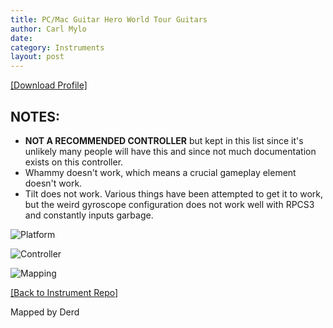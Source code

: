 ```yaml
---
title: PC/Mac Guitar Hero World Tour Guitars
author: Carl Mylo
date: 
category: Instruments
layout: post
---
```


[[Download Profile]](https://github.com/hmxmilohax/rb3-pc/raw/main/instrument-repo/PC-Mac%20Guitar%20Hero%20World%20Tour%20Genericaster.7z)

## NOTES:

* **NOT A RECOMMENDED CONTROLLER** but kept in this list since it's unlikely many people will have this and since not much documentation exists on this controller.
* Whammy doesn't work, which means a crucial gameplay element doesn't work.
* Tilt does not work. Various things have been attempted to get it to work, but the weird gyroscope configuration does not work well with RPCS3 and constantly inputs garbage.

![Platform](https://raw.githubusercontent.com/hmxmilohax/rb3-pc/main/assets/images/instruments/pc.png "Platform") 

![Controller](https://raw.githubusercontent.com/hmxmilohax/rb3-pc/main/assets/images/instruments/ghwtcontroller.png "Controller") 

![Mapping](https://raw.githubusercontent.com/hmxmilohax/rb3-pc/main/assets/images/instruments/pcghwtmapping.png "Mapping") 

[[Back to Instrument Repo]](https://hmxmilohax.github.io/rb3-pc/english/instrumentrepo/#instrument-list)


Mapped by Derd